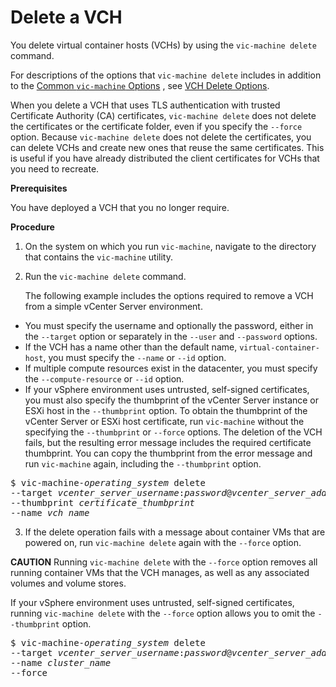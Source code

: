 # Delete a VCH #

You delete virtual container hosts (VCHs) by using the `vic-machine delete` command.

For descriptions of the options that `vic-machine delete` includes in addition to the [Common `vic-machine` Options](common_vic_options.md) , see [VCH Delete Options](delete_vch_options.md).

When you delete a VCH that uses TLS authentication with trusted Certificate Authority (CA) certificates, `vic-machine delete` does not delete the certificates or the certificate folder, even if you specify the `--force` option. Because `vic-machine delete` does not delete the certificates, you can delete VCHs and create new ones that reuse the same certificates. This is useful if you have already distributed the client certificates for VCHs that you need to recreate.

**Prerequisites**

You have deployed a VCH that you no longer require.

**Procedure**

1. On the system on which you run `vic-machine`, navigate to the directory that contains the `vic-machine` utility.
2. Run the `vic-machine delete` command. 

   The following example includes the options required to remove a VCH from a simple vCenter Server environment. 

  - You must specify the username and optionally the password, either in the `--target` option or separately in the `--user` and `--password` options. 
  - If the VCH has a name other than the default name, `virtual-container-host`, you must specify the `--name` or `--id` option. 
  - If multiple compute resources exist in the datacenter, you must specify the `--compute-resource` or `--id` option.
  - If your vSphere environment uses untrusted, self-signed certificates, you must also specify the thumbprint of the vCenter Server instance or ESXi host in the `--thumbprint` option. To obtain the thumbprint of the vCenter Server or ESXi host certificate, run `vic-machine` without the specifying the `--thumbprint` or `--force` options. The deletion of the VCH fails, but the resulting error message includes the required certificate thumbprint. You can copy the thumbprint from the error message and run `vic-machine` again, including the `--thumbprint` option.

   <pre>$ vic-machine-<i>operating_system</i> delete
--target <i>vcenter_server_username</i>:<i>password</i>@<i>vcenter_server_address</i>
--thumbprint <i>certificate_thumbprint</i>
--name <i>vch_name</i></pre>

3. If the delete operation fails with a message about container VMs that are powered on, run `vic-machine delete` again with the `--force` option.

  **CAUTION** Running `vic-machine delete` with the `--force` option removes all running container VMs that the VCH manages, as well as any associated volumes and volume stores.

  If your vSphere environment uses untrusted, self-signed certificates, running `vic-machine delete` with the `--force` option allows you to omit the `--thumbprint` option.

   <pre>$ vic-machine-<i>operating_system</i> delete
--target <i>vcenter_server_username</i>:<i>password</i>@<i>vcenter_server_address</i>
--name <i>cluster_name</i></i>
--force</pre>